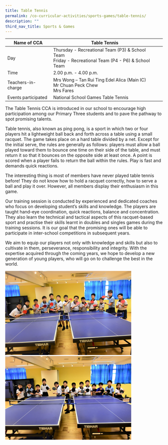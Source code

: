 ```yaml
---
title: Table Tennis
permalink: /co-curricular-activities/sports-games/table-tennis/
description: ""
third_nav_title: Sports & Games
---
```

|Name of CCA|Table Tennis|  |
| -------- | ------- | --------------- |
|Day | Thursday - Recreational Team (P3) &amp; School Team <br>Friday - Recreational Team (P4 - P6) &amp; School Team | 
| Time |2.00 p.m. - 4.00 p.m. 
|Teachers-in-charge |Mrs Wong –&nbsp;Tan Rui Ting Edel Alica (Main IC)<br> Mr Chuan Peck Chew <br>Mrs Fares
|Events participated    |National School Games Table Tennis

<p style="box-sizing: inherit; font-size: 1em;">The Table Tennis CCA is introduced in our school to encourage high participation among our Primary Three students and to pave the pathway to spot promising talents.</p><p style="box-sizing: inherit; font-size: 1em;"></p><p style="box-sizing: inherit; font-size: 1em;">Table tennis, also known as ping pong, is a sport in which two or four players hit a lightweight ball back and forth across a table using a small racquet. The game takes place on a hard table divided by a net. Except for the initial serve, the rules are generally as follows: players must allow a ball played toward them to bounce one time on their side of the table, and must return it so that it bounces on the opposite side at least once. A point is scored when a player fails to return the ball within the rules. Play is fast and demands quick reactions.</p>

<p style="box-sizing: inherit; font-size: 1em;">The interesting thing is most of members have never played table tennis before! They do not know how to hold a racquet correctly, how to serve a ball and play it over. However, all members display their enthusiasm in this game.</p>

<p style="box-sizing: inherit; font-size: 1em;">Our training session is conducted by experienced and dedicated coaches who focus on developing student’s skills and knowledge. The players are taught hand-eye coordination, quick reactions, balance and concentration. They also learn the technical and tactical aspects of this racquet-based sport and practise their skills learnt in doubles and singles games during the training sessions. It is our goal that the promising ones will be able to participate in inter-school competitions in subsequent years.</p>

<p style="box-sizing: inherit; font-size: 1em;">We aim to equip our players not only with knowledge and skills but also to cultivate in them, perseverance, responsibility and integrity. With the expertise acquired through the coming years, we hope to develop a new generation of young players, who will go on to challenge the best in the world.</p>

	
<img src="/images/CoCurricularActivities/Table%20Tennis/Table%20Tennis%20CCA%202023%201.jpg" style="width:80%">
	<br>
<img src="/images/CoCurricularActivities/Table%20Tennis/Table%20Tennis%20CCA%202023%202.jpg" style="width:80%">